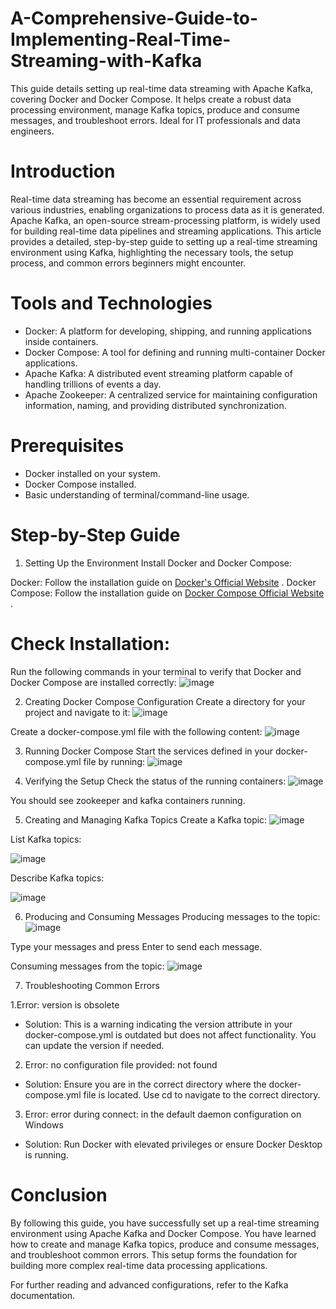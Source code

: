 # A-Comprehensive-Guide-to-Implementing-Real-Time-Streaming-with-Kafka
This guide details setting up real-time data streaming with Apache Kafka, covering Docker and Docker Compose. It helps create a robust data processing environment, manage Kafka topics, produce and consume messages, and troubleshoot errors. Ideal for IT professionals and data engineers.

# Introduction
Real-time data streaming has become an essential requirement across various industries, enabling organizations to process data as it is generated. Apache Kafka, an open-source stream-processing platform, is widely used for building real-time data pipelines and streaming applications. This article provides a detailed, step-by-step guide to setting up a real-time streaming environment using Kafka, highlighting the necessary tools, the setup process, and common errors beginners might encounter.

# Tools and Technologies
- Docker: A platform for developing, shipping, and running applications inside containers.
- Docker Compose: A tool for defining and running multi-container Docker applications.
- Apache Kafka: A distributed event streaming platform capable of handling trillions of events a day.
- Apache Zookeeper: A centralized service for maintaining configuration information, naming, and providing distributed synchronization.

# Prerequisites
- Docker installed on your system.
- Docker Compose installed.
- Basic understanding of terminal/command-line usage.

# Step-by-Step Guide
1. Setting Up the Environment
Install Docker and Docker Compose:

Docker: Follow the installation guide on  [Docker's Official Website](https://www.docker.com/)
.
Docker Compose: Follow the installation guide on [Docker Compose Official Website](https://docs.docker.com/compose/)
.
# Check Installation:

Run the following commands in your terminal to verify that Docker and Docker Compose are installed correctly:
![image](https://github.com/Hagar-zakaria/A-Comprehensive-Guide-to-Implementing-Real-Time-Streaming-with-Kafka/assets/93611934/e5f7c046-dbf7-4adf-b78e-30508f8c253f)

2. Creating Docker Compose Configuration
Create a directory for your project and navigate to it:
![image](https://github.com/Hagar-zakaria/A-Comprehensive-Guide-to-Implementing-Real-Time-Streaming-with-Kafka/assets/93611934/30b2a772-4371-4bb7-abfb-5613a4d21a80)

Create a docker-compose.yml file with the following content:
![image](https://github.com/Hagar-zakaria/A-Comprehensive-Guide-to-Implementing-Real-Time-Streaming-with-Kafka/assets/93611934/e4d92962-dbfa-4326-904b-241bb766a96a)

3. Running Docker Compose
Start the services defined in your docker-compose.yml file by running:
![image](https://github.com/Hagar-zakaria/A-Comprehensive-Guide-to-Implementing-Real-Time-Streaming-with-Kafka/assets/93611934/3907547f-fd90-40f6-b438-5c0d3b2e0859)

4. Verifying the Setup
Check the status of the running containers:
![image](https://github.com/Hagar-zakaria/A-Comprehensive-Guide-to-Implementing-Real-Time-Streaming-with-Kafka/assets/93611934/bb6afeee-7f55-43b1-9889-d67dd52d73dc)

You should see zookeeper and kafka containers running.

5. Creating and Managing Kafka Topics
Create a Kafka topic:
![image](https://github.com/Hagar-zakaria/A-Comprehensive-Guide-to-Implementing-Real-Time-Streaming-with-Kafka/assets/93611934/fe26a0d7-4a31-4cfd-b962-d8c3138a8096)

List Kafka topics:

![image](https://github.com/Hagar-zakaria/A-Comprehensive-Guide-to-Implementing-Real-Time-Streaming-with-Kafka/assets/93611934/9447c17b-2339-4c86-8bf4-2e395209d998)

Describe Kafka topics:

![image](https://github.com/Hagar-zakaria/A-Comprehensive-Guide-to-Implementing-Real-Time-Streaming-with-Kafka/assets/93611934/6c4e4375-3f18-4e36-a7c6-4c9e92dce1da)

6. Producing and Consuming Messages
Producing messages to the topic:
![image](https://github.com/Hagar-zakaria/A-Comprehensive-Guide-to-Implementing-Real-Time-Streaming-with-Kafka/assets/93611934/0514b10f-daba-48da-b5e2-dd69cf6eec5a)

Type your messages and press Enter to send each message.

Consuming messages from the topic:
![image](https://github.com/Hagar-zakaria/A-Comprehensive-Guide-to-Implementing-Real-Time-Streaming-with-Kafka/assets/93611934/443ba3ec-65b8-4d6c-9b2b-6107cfa1ebe9)

7. Troubleshooting Common Errors
   
  1.Error: version is obsolete
- Solution: This is a warning indicating the version attribute in your docker-compose.yml is outdated but does not affect functionality. You can update the version if needed.

 2. Error: no configuration file provided: not found
- Solution: Ensure you are in the correct directory where the docker-compose.yml file is located. Use cd to navigate to the correct directory.

3. Error: error during connect: in the default daemon configuration on Windows
- Solution: Run Docker with elevated privileges or ensure Docker Desktop is running.

# Conclusion
By following this guide, you have successfully set up a real-time streaming environment using Apache Kafka and Docker Compose. You have learned how to create and manage Kafka topics, produce and consume messages, and troubleshoot common errors. This setup forms the foundation for building more complex real-time data processing applications.

For further reading and advanced configurations, refer to the Kafka documentation.
